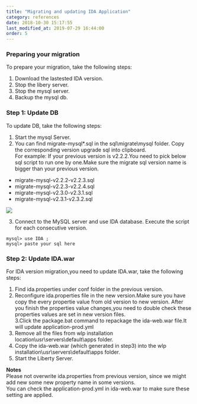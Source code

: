 ```yaml
---
title: "Migrating and updating IDA Application"
category: references
date: 2018-10-30 15:17:55
last_modified_at: 2019-07-29 16:44:00
order: 5
---
```


### Preparing your migration

To prepare your migration, take the following steps:  

1. Download the lastested IDA version.
2. Stop the libery server.  
3. Stop the mysql server.  
4. Backup the mysql db.    

### Step 1: Update DB

To update DB, take the following steps:

1. Start the mysql Server.  
2. You can find migrate-mysql*.sql in the sql\migrate\mysql folder. Copy the corresponding version upgrade sql into clipboard.     
For example: If your previous version is v2.2.2.You need to pick below sql script to run one by one.Make sure the migrate sql version name is bigger than your previous version.
* migrate-mysql-v2.2.2-v2.2.3.sql
* migrate-mysql-v2.2.3-v2.2.4.sql
* migrate-mysql-v2.3.0-v2.3.1.sql
* migrate-mysql-v2.3.1-v2.3.2.sql


![][mysqlmigration]   

3. Connect to the MySQL server and use IDA database. Execute the script for each consecutive version.
```
mysql> use IDA ;   
mysql> paste your sql here   
```    

### Step 2: Update IDA.war   

For IDA version migration,you need to update IDA.war, take the following steps:

1. Find  ida.properties under conf folder in the previous version.
2. Reconfigure  ida.properties file in the new version.Make sure you have copy the every propertie value from old version to new version. After you finish the properties value changes,you need to double check these properties values are set in new version files.   
3.Click the package.bat command to repackage the ida-web.war file.It will update application-prod.yml
4. Remove all the files from wlp installation location\usr\servers\default\apps folder.     
5. Copy the ida-web.war (which generated in step3) into the wlp installation\usr\servers\default\apps folder.    
6. Start the Liberty Server.  

 **Notes**     
 Please not overwrite ida.properties from previous version, since we might add new some new property name  in some versions.  
 You can check the application-prod.yml in ida-web.war to make sure these setting are applied.

[yamlmigration]: ../images/install/productionyaml.png
[mysqlmigration]: ../images/install/mysqlmigration.png
[teampermission]: ../images/install/teampermission.png
[teamproject]: ../images/install/teamproject.png
[sqlfolder]: ../images/reference/sql-folder.png
[migration-sql]: ../images/reference/migration-sql-example.png
